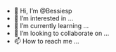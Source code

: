 - 👋 Hi, I’m @Bessiesp
- 👀 I’m interested in ...
- 🌱 I’m currently learning ...
- 💞️ I’m looking to collaborate on ...
- 📫 How to reach me ...

<!---
Bessiesp/Bessiesp is a ✨ special ✨ repository because its `README.md` (this file) appears on your GitHub profile.
You can click the Preview link to take a look at your changes.
--->
